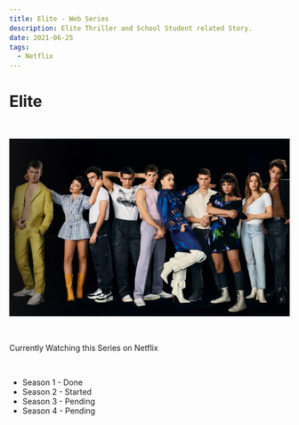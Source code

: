 ```yaml
---
title: Elite - Web Series
description: Elite Thriller and School Student related Story.
date: 2021-06-25
tags: 
  - Netflix
---
```


# Elite

<br />

![Elite - Web Series](/img/elite.webp)

<br />

Currently Watching this Series on Netflix

<br />

- Season 1 - Done
- Season 2 - Started
- Season 3 - Pending
- Season 4 - Pending

<br />
